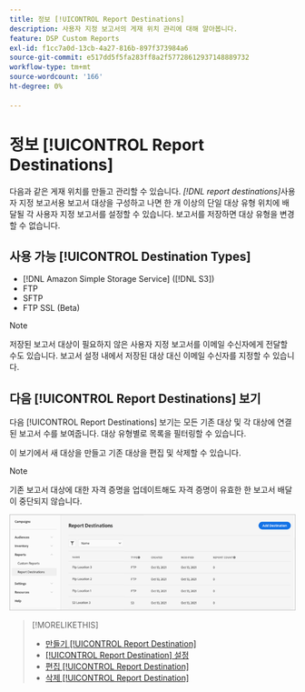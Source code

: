 ```yaml
---
title: 정보 [!UICONTROL Report Destinations]
description: 사용자 지정 보고서의 게재 위치 관리에 대해 알아봅니다.
feature: DSP Custom Reports
exl-id: f1cc7a0d-13cb-4a27-816b-897f373984a6
source-git-commit: e517dd5f5fa283ff8a2f57728612937148889732
workflow-type: tm+mt
source-wordcount: '166'
ht-degree: 0%

---
```


# 정보 [!UICONTROL Report Destinations]

다음과 같은 게재 위치를 만들고 관리할 수 있습니다. *[!DNL report destinations]*&#x200B;사용자 지정 보고서용 보고서 대상을 구성하고 나면 한 개 이상의 단일 대상 유형 위치에 배달될 각 사용자 지정 보고서를 설정할 수 있습니다. 보고서를 저장하면 대상 유형을 변경할 수 없습니다.

## 사용 가능 [!UICONTROL Destination Types]

* [!DNL Amazon Simple Storage Service] ([!DNL S3])
* FTP
* SFTP
* FTP SSL (Beta)

>[!NOTE]
>
> 저장된 보고서 대상이 필요하지 않은 사용자 지정 보고서를 이메일 수신자에게 전달할 수도 있습니다. 보고서 설정 내에서 저장된 대상 대신 이메일 수신자를 지정할 수 있습니다.

## 다음 [!UICONTROL Report Destinations] 보기

다음 [!UICONTROL Report Destinations] 보기는 모든 기존 대상 및 각 대상에 연결된 보고서 수를 보여줍니다. 대상 유형별로 목록을 필터링할 수 있습니다.

이 보기에서 새 대상을 만들고 기존 대상을 편집 및 삭제할 수 있습니다.

>[!NOTE]
>
>기존 보고서 대상에 대한 자격 증명을 업데이트해도 자격 증명이 유효한 한 보고서 배달이 중단되지 않습니다.

![보고서 대상](/help/dsp/assets/report-destinations.png)

>[!MORELIKETHIS]
>
>* [만들기 [!UICONTROL Report Destination]](/help/dsp/reports/report-destinations/report-destination-create.md)
>* [[!UICONTROL Report Destination] 설정](/help/dsp/reports/report-destinations/report-destination-settings.md)
>* [편집 [!UICONTROL Report Destination]](/help/dsp/reports/report-destinations/report-destination-edit.md)
>* [삭제 [!UICONTROL Report Destination]](/help/dsp/reports/report-destinations/report-destination-delete.md)
